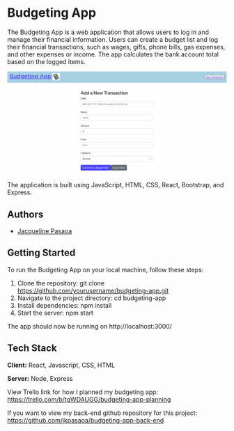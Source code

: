 # Budgeting App

The Budgeting App is a web application that allows users to log in and manage their financial information. Users can create a budget list and log their financial transactions, such as wages, gifts, phone bills, gas expenses, and other expenses or income. The app calculates the bank account total based on the logged items.

![Add New Transaction!](https://raw.githubusercontent.com/jkpasaoa/images/main/Budgeting-App-Add-New-Transaction.png "New Transaction")

The application is built using JavaScript, HTML, CSS, React, Bootstrap, and Express.
## Authors

- [Jacqueline Pasaoa](https://www.github.com/jkpasaoa)


## Getting Started
To run the Budgeting App on your local machine, follow these steps:

1. Clone the repository: git clone https://github.com/yourusername/budgeting-app.git
2. Navigate to the project directory: cd budgeting-app
3. Install dependencies: npm install
4. Start the server: npm start

The app should now be running on http://localhost:3000/
## Tech Stack

**Client:** React, Javascript, CSS, HTML

**Server:** Node, Express

View Trello link for how I planned my budgeting app: 
https://trello.com/b/tgWDAUGG/budgeting-app-planning

If you want to view my back-end github repository for this project: 
https://github.com/jkpasaoa/budgeting-app-back-end